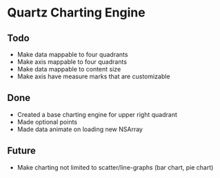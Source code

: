 # Quartz Charting Engine

## Todo
* Make data mappable to four quadrants
* Make axis mappable to four quadrants
* Make data mappable to content size
* Make axis have measure marks that are customizable

## Done
* Created a base charting engine for upper right quadrant
* Made optional points
* Made data animate on loading new NSArray

## Future
* Make charting not limited to scatter/line-graphs (bar chart, pie chart)